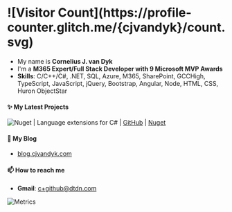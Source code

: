 <h1>![Visitor Count](https://profile-counter.glitch.me/{cjvandyk}/count.svg)</h1>

- My name is **Cornelius J. van Dyk**
- I'm a **M365 Expert/Full Stack Developer with 9 Microsoft MVP Awards**
- **Skills**: C/C++/C#, .NET, SQL, Azure, M365, SharePoint, GCCHigh, TypeScript, JavaScript, jQuery, Bootstrap, Angular, Node, HTML, CSS, Huron ObjectStar

#### ✨ My Latest Projects

![Nuget](https://img.shields.io/nuget/dt/Extensions.cs?label=Extensions.cs) | Language extensions for C# | [GitHub](https://github.com/cjvandyk/Extensions) | [Nuget](https://www.nuget.org/packages/Extensions.cs)

#### 📜 My Blog

- [blog.cjvandyk.com](https://blog.cjvandyk.com)

#### 📫 How to reach me

- **Gmail**: c+github@dtdn.com

![Metrics](https://metrics.lecoq.io/cjvandyk?template=classic&base.indepth=true&languages=1&lines=1&habits=1&followup=1&people=1&repositories=1&gists=1&pagespeed=1&base=header%2C%20activity%2C%20community%2C%20repositories%2C%20metadata&base.indepth=true&base.hireable=false&base.skip=false&repositories.batch=100&repositories.forks=false&repositories.affiliations=owner&languages=false&languages.ignored=javascript&languages.limit=8&languages.threshold=0%25&languages.other=false&languages.colors=github&languages.sections=most-used&languages.indepth=false&languages.analysis.timeout=15&languages.analysis.timeout.repositories=7.5&languages.categories=markup%2C%20programming&languages.recent.categories=markup%2C%20programming&languages.recent.load=300&languages.recent.days=14&lines=false&lines.sections=base&lines.repositories.limit=1&lines.history.limit=10&habits=false&habits.from=2000&habits.days=140&habits.facts=true&habits.charts=false&habits.charts.type=classic&habits.trim=false&habits.languages.limit=8&habits.languages.threshold=0%25&followup=false&followup.sections=repositories&followup.indepth=false&followup.archived=true&people=false&people.limit=24&people.identicons=false&people.identicons.hide=false&people.size=28&people.types=followers%2C%20following&people.shuffle=false&repositories=false&repositories.featured=extensions&repositories.pinned=1&repositories.starred=0&repositories.random=0&repositories.order=featured%2C%20pinned%2C%20starred%2C%20random&gists=false&pagespeed=false&pagespeed.url=.user.website&pagespeed.detailed=true&pagespeed.screenshot=false&pagespeed.pwa=false&config.timezone=America%2FNew_York)
